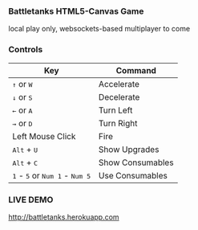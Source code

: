 ### Battletanks HTML5-Canvas Game

local play only, websockets-based multiplayer to come

### Controls

|                                Key                               |     Command    |
|------------------------------------------------------------------|----------------|
|<kbd>&uarr;</kbd> or <kbd>W</kbd>                                 |Accelerate      |
|<kbd>&darr;</kbd> or <kbd>S</kbd>                                 |Decelerate      |
|<kbd>&larr;</kbd> or <kbd>A</kbd>                                 |Turn Left       |
|<kbd>&rarr;</kbd> or <kbd>D</kbd>                                 |Turn Right      |
|Left Mouse Click                                                  |Fire            |
|<kbd>Alt</kbd> + <kbd>U</kbd>                                     |Show Upgrades   |
|<kbd>Alt</kbd> + <kbd>C</kbd>                                     |Show Consumables|
|<kbd>1</kbd> - <kbd>5</kbd> or <kbd>Num 1</kbd> - <kbd>Num 5</kbd>|Use Consumables |

### LIVE DEMO

http://battletanks.herokuapp.com
